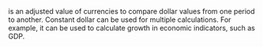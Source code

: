 is an adjusted value of currencies to compare dollar values from one period to another. Constant dollar can be used for multiple calculations. For example, it can be used to calculate growth in economic indicators, such as GDP.
